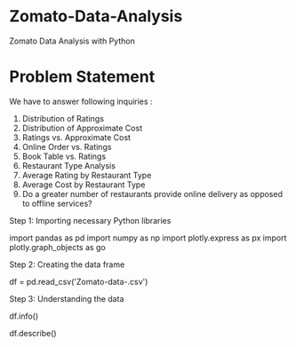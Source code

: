 # Zomato-Data-Analysis
Zomato Data Analysis with Python

# Problem Statement

We have to answer following inquiries :

1. Distribution of Ratings
2. Distribution of Approximate Cost
3. Ratings vs. Approximate Cost
4. Online Order vs. Ratings
5. Book Table vs. Ratings
6. Restaurant Type Analysis
7. Average Rating by Restaurant Type
8. Average Cost by Restaurant Type
9. Do a greater number of restaurants provide online delivery as opposed to offline services?

Step 1: Importing necessary Python libraries

import pandas as pd
import numpy as np
import plotly.express as px
import plotly.graph_objects as go

Step 2: Creating the data frame

df = pd.read_csv('Zomato-data-.csv')

Step 3: Understanding the data

df.info()

df.describe()

